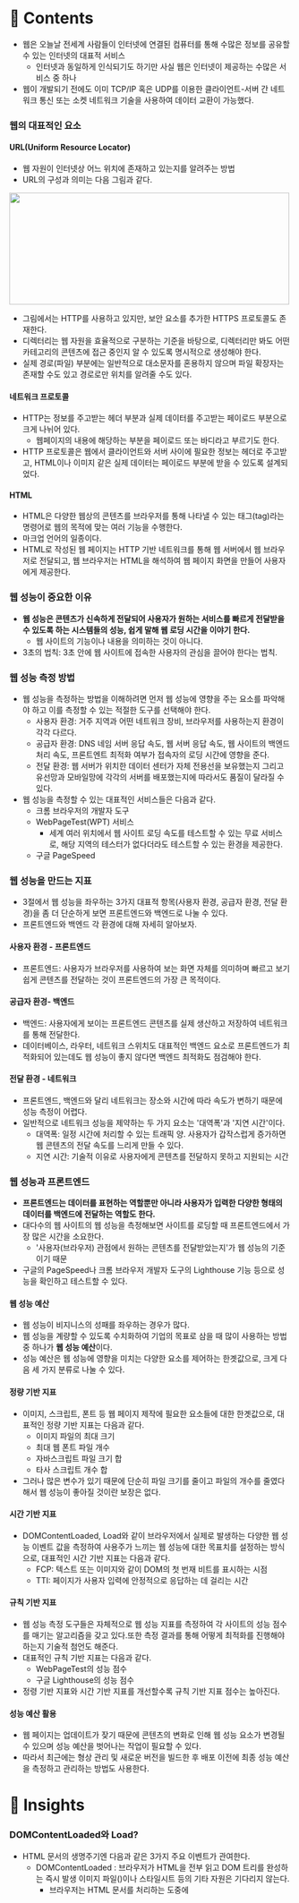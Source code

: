 # 📝 Contents

- 웹은 오늘날 전세계 사람들이 인터넷에 연결된 컴퓨터를 통해 수많은 정보를 공유할 수 있는 인터넷의 대표적 서비스
  + 인터넷과 동일하게 인식되기도 하기만 사실 웹은 인터넷이 제공하는 수많은 서비스 중 하나
- 웹이 개발되기 전에도 이미 TCP/IP 혹은 UDP를 이용한 클라이언트-서버 간 네트워크 통신 또는 소켓 네트워크 기술을 사용하여 데이터 교환이 가능했다.

### 웹의 대표적인 요소
#### URL(Uniform Resource Locator)
- 웹 자원이 인터넷상 어느 위치에 존재하고 있는지를 알려주는 방법
- URL의 구성과 의미는 다음 그림과 같다.
<img src="https://blog.kakaocdn.net/dn/o9tHQ/btrn1xNKWv2/vftLjaiam3lD69AzSz6syK/img.png" width="500" height="200"/>

- 그림에서는 HTTP를 사용하고 있지만, 보안 요소를 추가한 HTTPS 프로토콜도 존재한다.
- 디렉터리는 웹 자원을 효율적으로 구분하는 기준을 바탕으로, 디렉터리만 봐도 어떤 카테고리의 콘텐츠에 접근 중인지 알 수 있도록 명시적으로 생성해야 한다.
- 실제 경로(파일) 부분에는 일반적으로 대소문자를 혼용하지 않으며 파일 확장자는 존재할 수도 있고 경로로만 위치를 알려줄 수도 있다.

#### 네트워크 프로토콜
- HTTP는 정보를 주고받는 헤더 부분과 실제 데이터를 주고받는 페이로드 부분으로 크게 나뉘어 있다.
  + 웹페이지의 내용에 해당하는 부분을 페이로드 또는 바디라고 부르기도 한다.
- HTTP 프로토콜은 웹에서 클라이언트와 서버 사이에 필요한 정보는 헤더로 주고받고, HTML이나 이미지 같은 실제 데이터는 페이로드 부분에 받을 수 있도록 설계되었다.

#### HTML
- HTML은 다양한 웹상의 콘텐츠를 브라우저를 통해 나타낼 수 있는 태그(tag)라는 명령어로 웹의 목적에 맞는 여러 기능을 수행한다.
- 마크업 언어의 일종이다.
- HTML로 작성된 웹 페이지는 HTTP 기반 네트워크를 통해 웹 서버에서 웹 브라우저로 전달되고, 웹 브라우저는 HTML을 해석하여 웹 페이지 화면을 만들어 사용자에게 제공한다.

### 웹 성능이 중요한 이유
- **웹 성능은 콘텐츠가 신속하게 전달되어 사용자가 원하는 서비스를 빠르게 전달받을 수 있도록 하는 시스템들의 성능, 쉽게 말해 웹 로딩 시간을 이야기 한다.**
  + 웹 사이트의 기능이나 내용을 의미하는 것이 아니다.
- 3초의 법칙: 3초 안에 웹 사이트에 접속한 사용자의 관심을 끌어야 한다는 법칙.

### 웹 성능 측정 방법
- 웹 성능을 측정하는 방법을 이해하려면 먼저 웹 성능에 영향을 주는 요소를 파악해야 하고 이를 측정할 수 있는 적절한 도구를 선택해야 한다.
  + 사용자 환경: 거주 지역과 어떤 네트워크 장비, 브라우저를 사용하는지 환경이 각각 다르다.
  + 공급자 환경: DNS 네임 서버 응답 속도, 웹 서버 응답 속도, 웹 사이트의 백엔드 처리 속도, 프론트엔트 최적화 여부가 접속자의 로딩 시간에 영향을 준다.
  + 전달 환경: 웹 서버가 위치한 데이터 센터가 자체 전용선을 보유했는지 그리고 유선망과 모바일망에 각각의 서버를 배포했는지에 따라서도 품질이 달라질 수 있다.
- 웹 성능을 측정할 수 있는 대표적인 서비스들은 다음과 같다.
  + 크롬 브라우저의 개발자 도구
  + WebPageTest(WPT) 서비스
    + 세계 여러 위치에서 웹 사이트 로딩 속도를 테스트할 수 있는 무료 서비스로, 해당 지역의 테스터가 없다더라도 테스트할 수 있는 환경을 제공한다.
  + 구글 PageSpeed

### 웹 성능을 만드는 지표
- 3절에서 웹 성능을 좌우하는 3가지 대표적 항목(사용자 환경, 공급자 환경, 전달 환경)을 좀 더 단순하게 보면 프론트엔드와 백엔드로 나눌 수 있다.
- 프론트엔드와 백엔드 각 환경에 대해 자세히 알아보자.

#### 사용자 환경 - 프론트엔드
- 프론트엔드: 사용자가 브라우저를 사용하여 보는 화면 자체를 의미하며 빠르고 보기 쉽게 콘텐츠를 전달하는 것이 프론트엔드의 가장 큰 목적이다.

#### 공급자 환경- 백엔드
- 백엔드: 사용자에게 보이는 프론트엔드 콘텐츠를 실제 생산하고 저장하여 네트워크를 통해 전달한다. 
- 데이터베이스, 라우터, 네트워크 스위치도 대표적인 백엔드 요소로 프론트엔드가 최적화되어 있는데도 웹 성능이 좋지 않다면 백엔드 최적화도 점검해야 한다.

#### 전달 환경 - 네트워크
- 프론트엔드, 백엔드와 달리 네트워크는 장소와 시간에 따라 속도가 변하기 때문에 성능 측정이 어렵다.
- 일반적으로 네트워크 성능을 제약하는 두 가지 요소는 '대역폭'과 '지연 시간'이다.
  + 대역폭: 일정 시간에 처리할 수 있는 트래픽 양. 사용자가 갑작스럽게 증가하면 웹 콘텐츠의 전달 속도를 느리게 만들 수 있다.
  + 지연 시간: 기술적 이유로 사용자에게 콘텐츠를 전달하지 못하고 지원되는 시간

### 웹 성능과 프론트엔드
- **프론트엔드는 데이터를 표현하는 역할뿐만 아니라 사용자가 입력한 다양한 형태의 데이터를 백엔드에 전달하는 역할도 한다.**
- 대다수의 웹 사이트의 웹 성능을 측정해보면 사이트를 로딩할 때 프론트엔드에서 가장 많은 시간을 소요한다.
  + '사용자(브라우저) 관점에서 원하는 콘텐츠를 전달받았는지'가 웹 성능의 기준이기 때문
- 구글의 PageSpeed나 크롬 브라우저 개발자 도구의 Lighthouse 기능 등으로 성능을 확인하고 테스트할 수 있다.

#### 웹 성능 예산
- 웹 성능이 비지니스의 성패를 좌우하는 경우가 많다.
- 웹 성능을 계량할 수 있도록 수치화하여 기업의 목표로 삼을 때 많이 사용하는 방법 중 하나가 **웹 성능 예산**이다.
- 성능 예산은 웹 성능에 영향을 미치는 다양한 요소를 제어하는 한곗값으로, 크게 다음 세 가지 분류로 나눌 수 있다.

#### 정량 기반 지표
- 이미지, 스크립트, 폰트 등 웹 페이지 제작에 필요한 요소들에 대한 한곗값으로, 대표적인 정량 기반 지표는 다음과 같다.
  + 이미지 파일의 최대 크기
  + 최대 웹 폰트 파일 개수
  + 자바스크립트 파일 크기 합
  + 타사 스크립트 개수 합
- 그러나 많은 변수가 있기 때문에 단순히 파일 크기를 줄이고 파일의 개수를 줄였다 해서 웹 성능이 좋아질 것이란 보장은 없다.

#### 시간 기반 지표
- DOMContentLoaded, Load와 같이 브라우저에서 실제로 발생하는 다양한 웹 성능 이벤트 값을 측정하여 사용주가 느끼는 웹 성능에 대한 목표치를 설정하는 방식으로, 대표적인 시간 기반 지표는 다음과 같다.
  + FCP: 텍스트 또는 이미지와 같이 DOM의 첫 번재 비트를 표시하는 시점
  + TTI: 페이지가 사용자 입력에 안정적으로 응답하는 데 걸리는 시간

#### 규칙 기반 지표
- 웹 성능 측정 도구들은 자체적으로 웹 성능 지표를 측정하여 각 사이트의 성능 점수를 매기는 알고리즘을 갖고 있다.또한 측정 결과를 통해 어떻게 최적화를 진행해야 하는지 기술적 첨언도 해준다.
- 대표적인 규칙 기반 지표는 다음과 같다.
  + WebPageTest의 성능 점수
  + 구글 Lighthouse의 성능 점수
- 정령 기반 지표와 시간 기반 지표를 개선할수록 규칙 기반 지표 점수는 높아진다.

#### 성능 예산 활용
- 웹 페이지는 업데이트가 잦기 때문에 콘텐츠의 변화로 인해 웹 성능 요소가 변경될 수 있으며 성능 예산을 벗어나는 작업이 필요할 수 있다.
- 따라서 최근에는 형상 관리 및 새로운 버전을 빌드한 후 배포 이전에 최종 성능 예산을 측정하고 관리하는 방법도 사용한다.

# 💭 Insights

### DOMContentLoaded와 Load?
- HTML 문서의 생명주기엔 다음과 같은 3가지 주요 이벤트가 관여한다.
  + DOMContentLoaded : 브라우저가 HTML을 전부 읽고 DOM 트리를 완성하는 즉시 발생 이미지 파일(<img>)이나 스타일시트 등의 기타 자원은 기다리지 않는다.
    + 브라우저는 HTML 문서를 처리하는 도중에 <script> 태그를 만나면, DOM 트리 구성을 멈추고 <script>를 실행, 스크립트 실행이 끝난 후에야 나머지 HTML 문서를 처리
    + <script>에 있는 스크립트가 DOM 조작 관련 로직을 담고 있을 수 있기 때문에 이런 방지책
    + 따라서 DOMContentLoaded 이벤트 역시 <script> 안에 있는 스크립트가 처리되고 난 후에 발생
  + load : HTML로 DOM 트리를 만드는 게 완성되었을 뿐만 아니라 이미지, 스타일시트 같은 외부 자원도 모두 불러오는 것이 끝났을 때 발생
  + beforeunload/unload : 사용자가 페이지를 떠날 때 발생

#### 이벤트 활용 예시
- DOMContentLoaded: DOM이 준비된 것을 확인한 후 원하는 DOM 노드를 찾아 핸들러를 등록해 인터페이스를 초기화할 때
- load : 이미지 사이즈를 확인할 때 등. 외부 자원이 로드된 후이기 때문에 스타일이 적용된 상태이므로 화면에 뿌려지는 요소의 실제 크기를 확인할 수 있음
- beforeunload: 사용자가 사이트를 떠나려 할 때, 변경되지 않은 사항들을 저장했는지 확인시켜줄 때
- unload: 사용자가 진짜 떠나기 전에 사용자 분석 정보를 담은 통계자료를 전송하고자 할 때

##### 출처
- https://nyol.tistory.com/167
